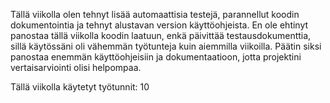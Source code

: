 Tällä viikolla olen tehnyt lisää automaattisia testejä, parannellut koodin dokumentointia ja tehnyt alustavan version käyttöohjeista. En ole ehtinyt panostaa tällä viikolla koodin laatuun, enkä päivittää testausdokumenttia, sillä käytössäni oli vähemmän työtunteja kuin aiemmilla viikoilla. Päätin siksi panostaa enemmän käyttöohjeisiin ja dokumentaatioon, jotta projektini vertaisarviointi olisi helpompaa.

Tällä viikolla käytetyt työtunnit: 10
